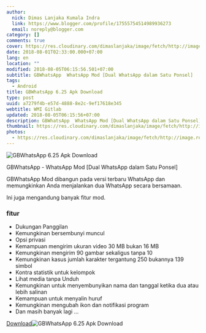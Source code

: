 ```yaml
---
author:
  nick: Dimas Lanjaka Kumala Indra
  link: https://www.blogger.com/profile/17555754514989936273
  email: noreply@blogger.com
category: []
comments: true
cover: https://res.cloudinary.com/dimaslanjaka/image/fetch/http://image.rexdl.com/android/app/GBWhatsApp.jpg
date: 2018-08-01T02:33:00.000+07:00
lang: en
location: ""
modified: 2018-08-05T06:15:56.501+07:00
subtitle: GBWhatsApp  WhatsApp Mod [Dual WhatsApp dalam Satu Ponsel]
tags:
  - Android
title: GBWhatsApp 6.25 Apk Download
type: post
uuid: a7279f4b-e57d-4888-8e2c-9ef17618e345
webtitle: WMI Gitlab
updated: 2018-08-05T06:15:56+07:00
description: GBWhatsApp  WhatsApp Mod [Dual WhatsApp dalam Satu Ponsel]
thumbnail: https://res.cloudinary.com/dimaslanjaka/image/fetch/http://image.rexdl.com/android/app/GBWhatsApp.jpg
photos:
  - https://res.cloudinary.com/dimaslanjaka/image/fetch/http://image.rexdl.com/android/app/GBWhatsApp.jpg
---
```


<img src="https://res.cloudinary.com/dimaslanjaka/image/fetch/http://image.rexdl.com/android/app/GBWhatsApp.jpg" title="GBWhatsApp 6.25 Apk Download" alt="GBWhatsApp 6.25 Apk Download"> <p>    GBWhatsApp - WhatsApp Mod [Dual WhatsApp dalam Satu Ponsel] </p><p>    GBWhatsApp Mod dibangun pada versi terbaru WhatsApp dan memungkinkan Anda     menjalankan dua WhatsApp secara bersamaan. </p><p>    Ini juga mengandung banyak fitur mod. </p><h3>    fitur </h3><ul>    <li>        Dukungan Panggilan     </li>    <li>        Kemungkinan bersembunyi muncul     </li>    <li>        Opsi privasi     </li>    <li>        Kemampuan mengirim ukuran video 30 MB bukan 16 MB     </li>    <li>        Kemungkinan mengirim 90 gambar sekaligus tanpa 10     </li>    <li>        Kemungkinan kasus jumlah karakter tergantung 250 bukannya 139 simbol     </li>    <li>        Kontra statistik untuk kelompok     </li>    <li>        Lihat media tanpa Unduh     </li>    <li>        Kemungkinan untuk menyembunyikan nama dan tanggal ketika dua atau lebih         salinan     </li>    <li>        Kemampuan untuk menyalin huruf     </li>    <li>        Kemungkinan mengubah ikon dan notifikasi program     </li>    <li>        Dan masih banyak lagi …     </li></ul><a href="https://latestmodapks.com/uploads/GBWAv6.40-2.18.122(latestmodapks.com).apk" rel="noopener noreferer nofollow">Download</a><img src="https://res.cloudinary.com/dimaslanjaka/image/fetch/http://image.rexdl.com/android/app/GBWhatsApp-Apk.jpg" title="GBWhatsApp 6.25 Apk Download" alt="GBWhatsApp 6.25 Apk Download">